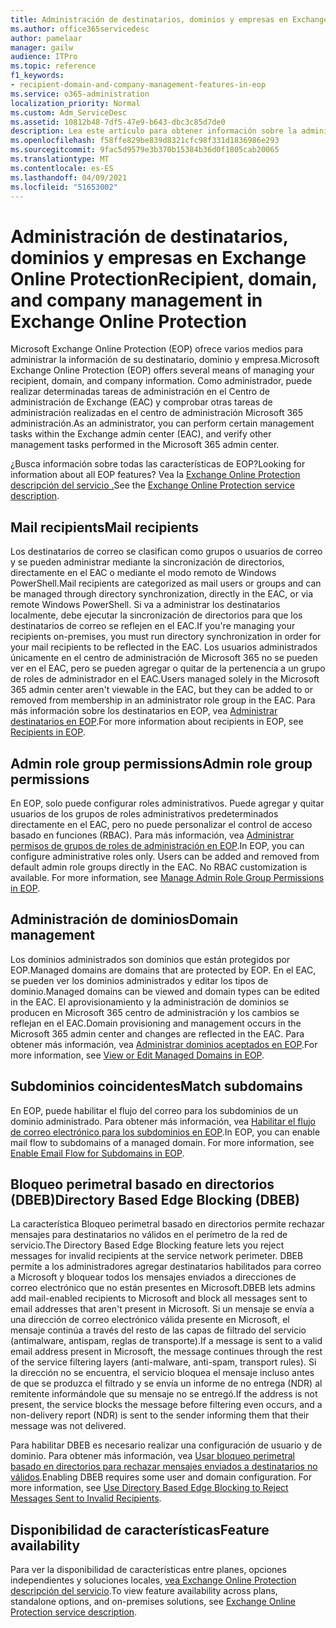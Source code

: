 ```yaml
---
title: Administración de destinatarios, dominios y empresas en Exchange Online Protection
ms.author: office365servicedesc
author: pamelaar
manager: gailw
audience: ITPro
ms.topic: reference
f1_keywords:
- recipient-domain-and-company-management-features-in-eop
ms.service: o365-administration
localization_priority: Normal
ms.custom: Adm_ServiceDesc
ms.assetid: 10812b48-7df5-47e9-b643-dbc3c85d7de0
description: Lea este artículo para obtener información sobre la administración de destinatarios, dominios y empresas en Microsoft Exchange Online Protection (EOP).
ms.openlocfilehash: f58ffe829be839d8321cfc98f331d1836986e293
ms.sourcegitcommit: 9fac5d9579e3b370b15384b36d0f1805cab20065
ms.translationtype: MT
ms.contentlocale: es-ES
ms.lasthandoff: 04/09/2021
ms.locfileid: "51653002"
---
```

# <a name="recipient-domain-and-company-management-in-exchange-online-protection"></a><span data-ttu-id="a20a8-103">Administración de destinatarios, dominios y empresas en Exchange Online Protection</span><span class="sxs-lookup"><span data-stu-id="a20a8-103">Recipient, domain, and company management in Exchange Online Protection</span></span>

<span data-ttu-id="a20a8-104">Microsoft Exchange Online Protection (EOP) ofrece varios medios para administrar la información de su destinatario, dominio y empresa.</span><span class="sxs-lookup"><span data-stu-id="a20a8-104">Microsoft Exchange Online Protection (EOP) offers several means of managing your recipient, domain, and company information.</span></span> <span data-ttu-id="a20a8-105">Como administrador, puede realizar determinadas tareas de administración en el Centro de administración de Exchange (EAC) y comprobar otras tareas de administración realizadas en el centro de administración Microsoft 365 administración.</span><span class="sxs-lookup"><span data-stu-id="a20a8-105">As an administrator, you can perform certain management tasks within the Exchange admin center (EAC), and verify other management tasks performed in the Microsoft 365 admin center.</span></span>
  
<span data-ttu-id="a20a8-106">¿Busca información sobre todas las características de EOP?</span><span class="sxs-lookup"><span data-stu-id="a20a8-106">Looking for information about all EOP features?</span></span> <span data-ttu-id="a20a8-107">Vea la [Exchange Online Protection descripción del servicio .](exchange-online-protection-service-description.md)</span><span class="sxs-lookup"><span data-stu-id="a20a8-107">See the [Exchange Online Protection service description](exchange-online-protection-service-description.md).</span></span>
  
## <a name="mail-recipients"></a><span data-ttu-id="a20a8-108">Mail recipients</span><span class="sxs-lookup"><span data-stu-id="a20a8-108">Mail recipients</span></span>

<span data-ttu-id="a20a8-109">Los destinatarios de correo se clasifican como grupos o usuarios de correo y se pueden administrar mediante la sincronización de directorios, directamente en el EAC o mediante el modo remoto de Windows PowerShell.</span><span class="sxs-lookup"><span data-stu-id="a20a8-109">Mail recipients are categorized as mail users or groups and can be managed through directory synchronization, directly in the EAC, or via remote Windows PowerShell.</span></span> <span data-ttu-id="a20a8-110">Si va a administrar los destinatarios localmente, debe ejecutar la sincronización de directorios para que los destinatarios de correo se reflejen en el EAC.</span><span class="sxs-lookup"><span data-stu-id="a20a8-110">If you're managing your recipients on-premises, you must run directory synchronization in order for your mail recipients to be reflected in the EAC.</span></span> <span data-ttu-id="a20a8-111">Los usuarios administrados únicamente en el centro de administración de Microsoft 365 no se pueden ver en el EAC, pero se pueden agregar o quitar de la pertenencia a un grupo de roles de administrador en el EAC.</span><span class="sxs-lookup"><span data-stu-id="a20a8-111">Users managed solely in the Microsoft 365 admin center aren't viewable in the EAC, but they can be added to or removed from membership in an administrator role group in the EAC.</span></span> <span data-ttu-id="a20a8-112">Para más información sobre los destinatarios en EOP, vea [Administrar destinatarios en EOP](/microsoft-365/security/office-365-security/manage-recipients-in-eop).</span><span class="sxs-lookup"><span data-stu-id="a20a8-112">For more information about recipients in EOP, see [Recipients in EOP](/microsoft-365/security/office-365-security/manage-recipients-in-eop).</span></span>
  
## <a name="admin-role-group-permissions"></a><span data-ttu-id="a20a8-113">Admin role group permissions</span><span class="sxs-lookup"><span data-stu-id="a20a8-113">Admin role group permissions</span></span>

<span data-ttu-id="a20a8-p104">En EOP, solo puede configurar roles administrativos. Puede agregar y quitar usuarios de los grupos de roles administrativos predeterminados directamente en el EAC, pero no puede personalizar el control de acceso basado en funciones (RBAC). Para más información, vea [Administrar permisos de grupos de roles de administración en EOP](/microsoft-365/security/office-365-security/manage-admin-role-group-permissions-in-eop).</span><span class="sxs-lookup"><span data-stu-id="a20a8-p104">In EOP, you can configure administrative roles only. Users can be added and removed from default admin role groups directly in the EAC. No RBAC customization is available. For more information, see [Manage Admin Role Group Permissions in EOP](/microsoft-365/security/office-365-security/manage-admin-role-group-permissions-in-eop).</span></span>
  
## <a name="domain-management"></a><span data-ttu-id="a20a8-118">Administración de dominios</span><span class="sxs-lookup"><span data-stu-id="a20a8-118">Domain management</span></span>

<span data-ttu-id="a20a8-119">Los dominios administrados son dominios que están protegidos por EOP.</span><span class="sxs-lookup"><span data-stu-id="a20a8-119">Managed domains are domains that are protected by EOP.</span></span> <span data-ttu-id="a20a8-120">En el EAC, se pueden ver los dominios administrados y editar los tipos de dominio.</span><span class="sxs-lookup"><span data-stu-id="a20a8-120">Managed domains can be viewed and domain types can be edited in the EAC.</span></span> <span data-ttu-id="a20a8-121">El aprovisionamiento y la administración de dominios se producen en Microsoft 365 centro de administración y los cambios se reflejan en el EAC.</span><span class="sxs-lookup"><span data-stu-id="a20a8-121">Domain provisioning and management occurs in the Microsoft 365 admin center and changes are reflected in the EAC.</span></span> <span data-ttu-id="a20a8-122">Para obtener más información, vea [Administrar dominios aceptados en EOP](/microsoft-365/security/office-365-security/exchange-online-protection-overview).</span><span class="sxs-lookup"><span data-stu-id="a20a8-122">For more information, see [View or Edit Managed Domains in EOP](/microsoft-365/security/office-365-security/exchange-online-protection-overview).</span></span>
  
## <a name="match-subdomains"></a><span data-ttu-id="a20a8-123">Subdominios coincidentes</span><span class="sxs-lookup"><span data-stu-id="a20a8-123">Match subdomains</span></span>

<span data-ttu-id="a20a8-p106">En EOP, puede habilitar el flujo del correo para los subdominios de un dominio administrado. Para obtener más información, vea [Habilitar el flujo de correo electrónico para los subdominios en EOP](/microsoft-365/security/office-365-security/mail-flow-in-eop).</span><span class="sxs-lookup"><span data-stu-id="a20a8-p106">In EOP, you can enable mail flow to subdomains of a managed domain. For more information, see [Enable Email Flow for Subdomains in EOP](/microsoft-365/security/office-365-security/mail-flow-in-eop).</span></span> 
  
## <a name="directory-based-edge-blocking-dbeb"></a><span data-ttu-id="a20a8-126">Bloqueo perimetral basado en directorios (DBEB)</span><span class="sxs-lookup"><span data-stu-id="a20a8-126">Directory Based Edge Blocking (DBEB)</span></span>

<span data-ttu-id="a20a8-127">La característica Bloqueo perimetral basado en directorios permite rechazar mensajes para destinatarios no válidos en el perímetro de la red de servicio.</span><span class="sxs-lookup"><span data-stu-id="a20a8-127">The Directory Based Edge Blocking feature lets you reject messages for invalid recipients at the service network perimeter.</span></span> <span data-ttu-id="a20a8-128">DBEB permite a los administradores agregar destinatarios habilitados para correo a Microsoft y bloquear todos los mensajes enviados a direcciones de correo electrónico que no están presentes en Microsoft.</span><span class="sxs-lookup"><span data-stu-id="a20a8-128">DBEB lets admins add mail-enabled recipients to Microsoft and block all messages sent to email addresses that aren't present in Microsoft.</span></span> <span data-ttu-id="a20a8-129">Si un mensaje se envía a una dirección de correo electrónico válida presente en Microsoft, el mensaje continúa a través del resto de las capas de filtrado del servicio (antimalware, antispam, reglas de transporte).</span><span class="sxs-lookup"><span data-stu-id="a20a8-129">If a message is sent to a valid email address present in Microsoft, the message continues through the rest of the service filtering layers (anti-malware, anti-spam, transport rules).</span></span> <span data-ttu-id="a20a8-130">Si la dirección no se encuentra, el servicio bloquea el mensaje incluso antes de que se produzca el filtrado y se envía un informe de no entrega (NDR) al remitente informándole que su mensaje no se entregó.</span><span class="sxs-lookup"><span data-stu-id="a20a8-130">If the address is not present, the service blocks the message before filtering even occurs, and a non-delivery report (NDR) is sent to the sender informing them that their message was not delivered.</span></span> 
  
<span data-ttu-id="a20a8-p108">Para habilitar DBEB es necesario realizar una configuración de usuario y de dominio. Para obtener más información, vea [Usar bloqueo perimetral basado en directorios para rechazar mensajes enviados a destinatarios no válidos](/exchange/mail-flow-best-practices/use-directory-based-edge-blocking).</span><span class="sxs-lookup"><span data-stu-id="a20a8-p108">Enabling DBEB requires some user and domain configuration. For more information, see [Use Directory Based Edge Blocking to Reject Messages Sent to Invalid Recipients](/exchange/mail-flow-best-practices/use-directory-based-edge-blocking).</span></span>
  
## <a name="feature-availability"></a><span data-ttu-id="a20a8-133">Disponibilidad de características</span><span class="sxs-lookup"><span data-stu-id="a20a8-133">Feature availability</span></span>

<span data-ttu-id="a20a8-134">Para ver la disponibilidad de características entre planes, opciones independientes y soluciones locales, [vea Exchange Online Protection descripción del servicio](exchange-online-protection-service-description.md).</span><span class="sxs-lookup"><span data-stu-id="a20a8-134">To view feature availability across plans, standalone options, and on-premises solutions, see [Exchange Online Protection service description](exchange-online-protection-service-description.md).</span></span>